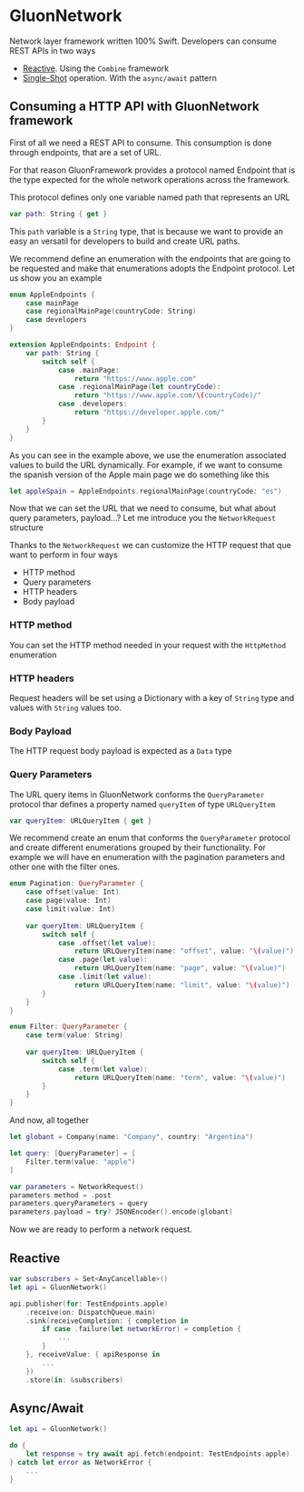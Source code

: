 # GluonNetwork

Network layer framework written 100% Swift. Developers can consume REST APIs in two ways

* [Reactive](#reactive). Using the `Combine` framework
* [Single-Shot](#asyncawait) operation. With the `async/await` pattern

## Consuming a HTTP API with GluonNetwork framework

First of all we need a REST API to consume. This consumption is done through endpoints, that are a set of URL.

For that reason GluonFramework provides a protocol named Endpoint that is the type expected for the whole network operations across the framework.

This protocol defines only one variable named path that represents an URL

```swift
var path: String { get }
```

This `path` variable is a `String` type, that is because we want to provide an easy an versatil for developers to build and create URL paths.

We recommend define an enumeration with the endpoints that are going to be requested and make that enumerations adopts the Endpoint protocol. Let us show you an example

```swift
enum AppleEndpoints {
    case mainPage
    case regionalMainPage(countryCode: String)
    case developers
}

extension AppleEndpoints: Endpoint {
    var path: String {
        switch self {
            case .mainPage:
                return "https://www.apple.com"
            case .regionalMainPage(let countryCode):
                return "https://www.apple.com/\(countryCode)/"
            case .developers:
                return "https://developer.apple.com/"
        }
    }
}
```

As you can see in the example above, we use the enumeration associated values to build the URL dynamically. For example, if we want to consume the spanish version of the Apple main page we do something like this

```swift
let appleSpain = AppleEndpoints.regionalMainPage(countryCode: "es")
```

Now that we can set the URL that we need to consume, but what about query parameters, payload...? Let me introduce you the `NetworkRequest` structure  

Thanks to the `NetworkRequest` we can customize the HTTP request that que want to perform in four ways

* HTTP method
* Query parameters
* HTTP headers
* Body payload

### HTTP method
You can set the HTTP method needed in your request with the `HttpMethod` enumeration

### HTTP headers
Request headers will be set using a Dictionary with a key of `String` type and values with `String` values too.

### Body Payload
The HTTP request body payload is expected as a `Data` type

### Query Parameters
The URL query items in GluonNetwork conforms the `QueryParameter` protocol thar defines a property named `queryItem` of type `URLQueryItem`

```swift
var queryItem: URLQueryItem { get }
```

We recommend create an enum that conforms the `QueryParameter` protocol and create different enumerations grouped by their functionality. For example we will have en enumeration with the pagination parameters and other one with the filter ones.

```swift
enum Pagination: QueryParameter {
    case offset(value: Int)
    case page(value: Int)
    case limit(value: Int)
    
    var queryItem: URLQueryItem {
        switch self {
            case .offset(let value): 
                return URLQueryItem(name: "offset", value: "\(value)")
            case .page(let value): 
                return URLQueryItem(name: "page", value: "\(value)")
            case .limit(let value): 
                return URLQueryItem(name: "limit", value: "\(value)")
        }
    }
}

enum Filter: QueryParameter {
    case term(value: String)
    
    var queryItem: URLQueryItem {
        switch self {
            case .term(let value): 
                return URLQueryItem(name: "term", value: "\(value)")
        }
    }
}
```

And now, all together

```swift
let globant = Company(name: "Company", country: "Argentina")

let query: [QueryParameter] = [
    Filter.term(value: "apple")
]

var parameters = NetworkRequest()
parameters.method = .post
parameters.queryParameters = query
parameters.payload = try? JSONEncoder().encode(globant)
```

Now we are ready to perform a network request.

## Reactive

```swift
var subscribers = Set<AnyCancellable>()
let api = GluonNetwork()

api.publisher(for: TestEndpoints.apple)
    .receive(on: DispatchQueue.main)
    .sink(receiveCompletion: { completion in
        if case .failure(let networkError) = completion {
            ...
        }
    }, receiveValue: { apiResponse in
        ...
    })
    .store(in: &subscribers)
```

## Async/Await

```swift
let api = GluonNetwork()

do {
    let response = try await api.fetch(endpoint: TestEndpoints.apple)
} catch let error as NetworkError {
    ...
}
```
